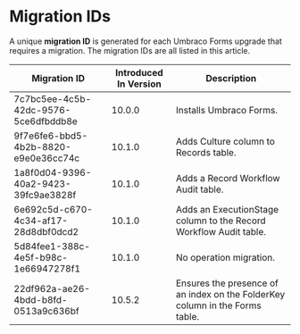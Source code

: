 # Migration IDs

A unique **migration ID** is generated for each Umbraco Forms upgrade that requires a migration. The migration IDs are all listed in this article.

| Migration ID                         | Introduced In Version | Description                                                                  |
| ------------------------------------ | --------------------- | ---------------------------------------------------------------------------- |
| 7c7bc5ee-4c5b-42dc-9576-5ce6dfbddb8e | 10.0.0                | Installs Umbraco Forms.                                                      |
| 9f7e6fe6-bbd5-4b2b-8820-e9e0e36cc74c | 10.1.0                | Adds Culture column to Records table.                                        |
| 1a8f0d04-9396-40a2-9423-39fc9ae3828f | 10.1.0                | Adds a Record Workflow Audit table.                                          |
| 6e692c5d-c670-4c34-af17-28d8dbf0dcd2 | 10.1.0                | Adds an ExecutionStage column to the Record Workflow Audit table.            |
| 5d84fee1-388c-4e5f-b98c-1e66947278f1 | 10.1.0                | No operation migration.                                                      |
| 22df962a-ae26-4bdd-b8fd-0513a9c636bf | 10.5.2                | Ensures the presence of an index on the FolderKey column in the Forms table. |
